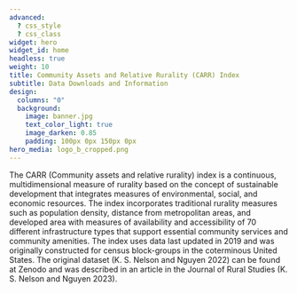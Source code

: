 ```yaml
---
advanced:
  ? css_style
  ? css_class
widget: hero
widget_id: home
headless: true
weight: 10
title: Community Assets and Relative Rurality (CARR) Index
subtitle: Data Downloads and Information
design:
  columns: "0"
  background:
    image: banner.jpg
    text_color_light: true
    image_darken: 0.85
    padding: 100px 0px 150px 0px
hero_media: logo_b_cropped.png
---
```

The CARR (Community assets and relative rurality) index is a continuous, multidimensional
measure of rurality based on the concept of sustainable development that integrates measures
of environmental, social, and economic resources. The index incorporates traditional rurality
measures such as population density, distance from metropolitan areas, and developed
area with measures of availability and accessibility of 70 different infrastructure types that
support essential community services and community amenities. The index uses data last
updated in 2019 and was originally constructed for census block-groups in the coterminous
United States. The original dataset (K. S. Nelson and Nguyen 2022) can be found at Zenodo and
was described in an article in the Journal of Rural Studies (K. S. Nelson and Nguyen 2023).
